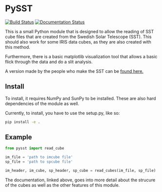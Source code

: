 PySST
==========

[![Build Status](https://travis-ci.org/nabobalis/PySST.svg?branch=master)](https://travis-ci.org/nabobalis/PySST)
[![Documentation Status](http://readthedocs.org/projects/pysst/badge/?version=latest)](http://docs.sunpy.org/projects/pysst/en/latest/?badge=latest)

This is a small Python module that is designed to allow the reading of SST cube files that are created from the Swedish Solar Telescope (SST).
This should also work for some IRIS data cubes, as they are also created with this method.

Furthermore, there is a basic matplotlib visualization tool that allows a basic flick through the data and do a slit analysis.

A version made by the people who make the SST can be [found here.](https://github.com/ITA-Solar/helita)

Install
-------

To install, it requires NumPy and SunPy to be installed.
These are also hard dependencies of the module as well.

Currently, to install, you have to use the setup.py, like so:

```bash
pip install -e .
```

Example
-------

```python
from pysst import read_cube

im_file = 'path to imcube file'
sp_file = 'path to spcube file'

im_header, im_cube, sp_header, sp_cube = read_cubes(im_file, sp_file)

```

The documentation, linked above, goes into more detail about the strucure of the cubes as well as the other features of this module.
